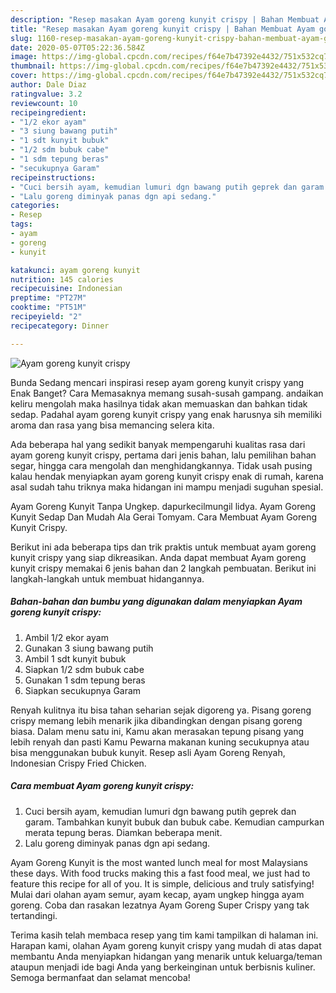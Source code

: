```yaml
---
description: "Resep masakan Ayam goreng kunyit crispy | Bahan Membuat Ayam goreng kunyit crispy Yang Lezat"
title: "Resep masakan Ayam goreng kunyit crispy | Bahan Membuat Ayam goreng kunyit crispy Yang Lezat"
slug: 1160-resep-masakan-ayam-goreng-kunyit-crispy-bahan-membuat-ayam-goreng-kunyit-crispy-yang-lezat
date: 2020-05-07T05:22:36.584Z
image: https://img-global.cpcdn.com/recipes/f64e7b47392e4432/751x532cq70/ayam-goreng-kunyit-crispy-foto-resep-utama.jpg
thumbnail: https://img-global.cpcdn.com/recipes/f64e7b47392e4432/751x532cq70/ayam-goreng-kunyit-crispy-foto-resep-utama.jpg
cover: https://img-global.cpcdn.com/recipes/f64e7b47392e4432/751x532cq70/ayam-goreng-kunyit-crispy-foto-resep-utama.jpg
author: Dale Diaz
ratingvalue: 3.2
reviewcount: 10
recipeingredient:
- "1/2 ekor ayam"
- "3 siung bawang putih"
- "1 sdt kunyit bubuk"
- "1/2 sdm bubuk cabe"
- "1 sdm tepung beras"
- "secukupnya Garam"
recipeinstructions:
- "Cuci bersih ayam, kemudian lumuri dgn bawang putih geprek dan garam. Tambahkan kunyit bubuk dan bubuk cabe. Kemudian campurkan merata tepung beras. Diamkan beberapa menit."
- "Lalu goreng diminyak panas dgn api sedang."
categories:
- Resep
tags:
- ayam
- goreng
- kunyit

katakunci: ayam goreng kunyit 
nutrition: 145 calories
recipecuisine: Indonesian
preptime: "PT27M"
cooktime: "PT51M"
recipeyield: "2"
recipecategory: Dinner

---
```



![Ayam goreng kunyit crispy](https://img-global.cpcdn.com/recipes/f64e7b47392e4432/751x532cq70/ayam-goreng-kunyit-crispy-foto-resep-utama.jpg)

Bunda Sedang mencari inspirasi resep ayam goreng kunyit crispy yang Enak Banget? Cara Memasaknya memang susah-susah gampang. andaikan keliru mengolah maka hasilnya tidak akan memuaskan dan bahkan tidak sedap. Padahal ayam goreng kunyit crispy yang enak harusnya sih memiliki aroma dan rasa yang bisa memancing selera kita.

Ada beberapa hal yang sedikit banyak mempengaruhi kualitas rasa dari ayam goreng kunyit crispy, pertama dari jenis bahan, lalu pemilihan bahan segar, hingga cara mengolah dan menghidangkannya. Tidak usah pusing kalau hendak menyiapkan ayam goreng kunyit crispy enak di rumah, karena asal sudah tahu triknya maka hidangan ini mampu menjadi suguhan spesial.

Ayam Goreng Kunyit Tanpa Ungkep. dapurkecilmungil lidya. Ayam Goreng Kunyit Sedap Dan Mudah Ala Gerai Tomyam. Cara Membuat Ayam Goreng Kunyit Crispy.


Berikut ini ada beberapa tips dan trik praktis untuk membuat ayam goreng kunyit crispy yang siap dikreasikan. Anda dapat membuat Ayam goreng kunyit crispy memakai 6 jenis bahan dan 2 langkah pembuatan. Berikut ini langkah-langkah untuk membuat hidangannya.

<!--inarticleads1-->

##### Bahan-bahan dan bumbu yang digunakan dalam menyiapkan Ayam goreng kunyit crispy:

1. Ambil 1/2 ekor ayam
1. Gunakan 3 siung bawang putih
1. Ambil 1 sdt kunyit bubuk
1. Siapkan 1/2 sdm bubuk cabe
1. Gunakan 1 sdm tepung beras
1. Siapkan secukupnya Garam


Renyah kulitnya itu bisa tahan seharian sejak digoreng ya. Pisang goreng crispy memang lebih menarik jika dibandingkan dengan pisang goreng biasa. Dalam menu satu ini, Kamu akan merasakan tepung pisang yang lebih renyah dan pasti Kamu Pewarna makanan kuning secukupnya atau bisa menggunakan bubuk kunyit. Resep asli Ayam Goreng Renyah, Indonesian Crispy Fried Chicken. 

<!--inarticleads2-->

##### Cara membuat Ayam goreng kunyit crispy:

1. Cuci bersih ayam, kemudian lumuri dgn bawang putih geprek dan garam. Tambahkan kunyit bubuk dan bubuk cabe. Kemudian campurkan merata tepung beras. Diamkan beberapa menit.
1. Lalu goreng diminyak panas dgn api sedang.


Ayam Goreng Kunyit is the most wanted lunch meal for most Malaysians these days. With food trucks making this a fast food meal, we just had to feature this recipe for all of you. It is simple, delicious and truly satisfying! Mulai dari olahan ayam semur, ayam kecap, ayam ungkep hingga ayam goreng. Coba dan rasakan lezatnya Ayam Goreng Super Crispy yang tak tertandingi. 

Terima kasih telah membaca resep yang tim kami tampilkan di halaman ini. Harapan kami, olahan Ayam goreng kunyit crispy yang mudah di atas dapat membantu Anda menyiapkan hidangan yang menarik untuk keluarga/teman ataupun menjadi ide bagi Anda yang berkeinginan untuk berbisnis kuliner. Semoga bermanfaat dan selamat mencoba!
